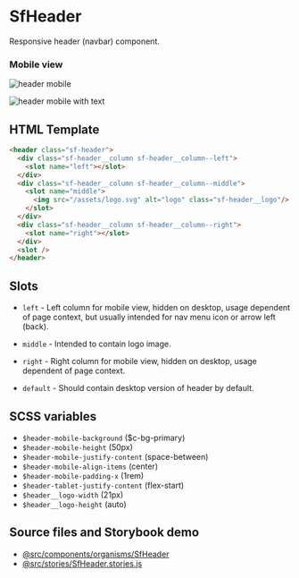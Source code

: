 # SfHeader

<!-- Write about general purpose of the component. Include screenshot (to be replaced with a live example once we migrate to vuepress) -->

Responsive header (navbar) component.

### Mobile view

![header mobile](https://camo.githubusercontent.com/70adbf5caa42d53b0dfe342f8fddd324cb0589d8/68747470733a2f2f73637265656e73686f747363646e2e66697265666f7875736572636f6e74656e742e636f6d2f696d616765732f35666434643564622d373464642d343738372d386634362d6137316537613165316565382e706e67)

![header mobile with text](https://camo.githubusercontent.com/d1e8ae6d1c8141298eff4330111d0c2691e07eb7/68747470733a2f2f73637265656e73686f747363646e2e66697265666f7875736572636f6e74656e742e636f6d2f696d616765732f64376465366235652d666563352d343664652d623934382d6536626437303139323565322e706e67)

## HTML Template

<!-- Just paste HTML template. It's much better description than any other code -->

````html
<header class="sf-header">
  <div class="sf-header__column sf-header__column--left">
    <slot name="left"></slot>
  </div>
  <div class="sf-header__column sf-header__column--middle">
    <slot name="middle">
      <img src="/assets/logo.svg" alt="logo" class="sf-header__logo"/>
    </slot>
  </div>
  <div class="sf-header__column sf-header__column--right">
    <slot name="right"></slot>
  </div>
  <slot />
</header>
````

## Slots

<!-- Describe slots and their purpose -->

- `left` - Left column for mobile view, hidden on desktop,
usage dependent of page context,
but usually intended for nav menu icon or arrow left (back).

- `middle` - Intended to contain logo image.

- `right` - Right column for mobile view,
hidden on desktop, usage dependent of page context.

- `default` - Should contain desktop version of header by default.

## SCSS variables

<!-- Write down SCSS variables available for configuration -->

- `$header-mobile-background` ($c-bg-primary)
- `$header-mobile-height` (50px)
- `$header-mobile-justify-content` (space-between)
- `$header-mobile-align-items` (center)
- `$header-mobile-padding-x` (1rem)
- `$header-tablet-justify-content` (flex-start)
- `$header__logo-width` (21px)
- `$header__logo-height` (auto)

## Source files and Storybook demo

- [@src/components/organisms/SfHeader](https://github.com/DivanteLtd/storefront-ui/tree/master/src/components/organisms/SfHeader)
- [@src/stories/SfHeader.stories.js](https://github.com/DivanteLtd/storefront-ui/blob/master/src/stories/SfHeader.stories.js)
